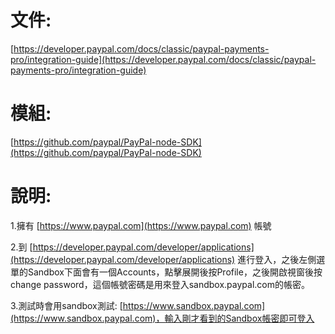# 文件:

[https://developer.paypal.com/docs/classic/paypal-payments-pro/integration-guide](https://developer.paypal.com/docs/classic/paypal-payments-pro/integration-guide)

# 模組:

[https://github.com/paypal/PayPal-node-SDK](https://github.com/paypal/PayPal-node-SDK)

# 說明:

1.擁有 [https://www.paypal.com](https://www.paypal.com) 帳號

2.到 [https://developer.paypal.com/developer/applications](https://developer.paypal.com/developer/applications) 進行登入，之後左側選單的Sandbox下面會有一個Accounts，點擊展開後按Profile，之後開啟視窗後按change password，這個帳號密碼是用來登入sandbox.paypal.com的帳密。

3.測試時會用sandbox測試: [https://www.sandbox.paypal.com](https://www.sandbox.paypal.com)，輸入剛才看到的Sandbox帳密即可登入

